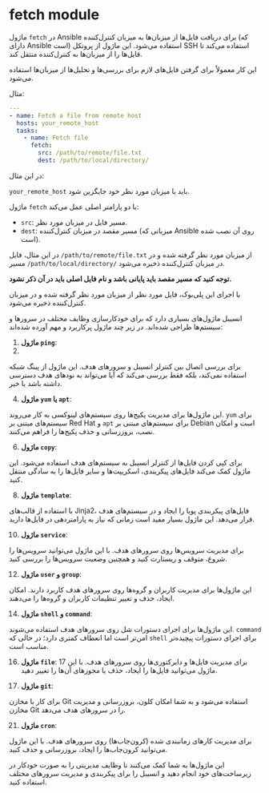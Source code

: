 # fetch module

ماژول `fetch` در Ansible برای دریافت فایل‌ها از میزبان‌ها به میزبان کنترل‌کننده (که دارای Ansible است) استفاده می‌شود. این ماژول از پروتکل SSH استفاده می‌کند تا فایل‌ها را از میزبان‌ها به کنترل‌کننده منتقل کند.

این کار معمولاً برای گرفتن فایل‌های لازم برای بررسی‌ها و تحلیل‌ها از میزبان‌ها استفاده می‌شود.

مثال:

```yaml
---
- name: Fetch a file from remote host
  hosts: your_remote_host
  tasks:
    - name: Fetch file
      fetch:
        src: /path/to/remote/file.txt
        dest: /path/to/local/directory/
```

در این مثال:

`your_remote_host` باید با میزبان مورد نظر خود جایگزین شود.

ماژول `fetch` با دو پارامتر اصلی عمل می‌کند:

   - `src`: مسیر فایل در میزبان مورد نظر.
   - `dest`: مسیر مقصد در میزبان کنترل‌کننده (میزبانی که Ansible روی آن نصب شده است).

   در این مثال، فایل `/path/to/remote/file.txt` از میزبان مورد نظر گرفته شده و در مسیر `/path/to/local/directory/` در میزبان کنترل‌کننده ذخیره می‌شود.

   **توجه کنید که مسیر مقصد باید پایانی باشد و نام فایل اصلی باید در آن ذکر نشود.**

با اجرای این پلی‌بوک، فایل مورد نظر از میزبان مورد نظر گرفته شده و در میزبان کنترل‌کننده ذخیره می‌شود.




انسیبل ماژول‌های بسیاری دارد که برای خودکارسازی وظایف مختلف در سرورها و سیستم‌ها طراحی شده‌اند. در زیر چند ماژول پرکاربرد و مهم آورده شده‌اند:

1. **ماژول `ping`**:
2. 
 برای بررسی اتصال بین کنترلر انسیبل و سرورهای هدف. این ماژول از پینگ شبکه استفاده نمی‌کند، بلکه فقط بررسی می‌کند که آیا می‌تواند به نودهای هدف دسترسی داشته باشد یا خیر.

4. **ماژول `yum` یا `apt`**:

این ماژول‌ها برای مدیریت پکیج‌ها روی سیستم‌های لینوکسی به کار می‌روند. `yum` برای سیستم‌های مبتنی بر Red Hat و `apt` برای سیستم‌های مبتنی بر Debian است و امکان نصب، بروزرسانی و حذف پکیج‌ها را فراهم می‌کنند.

6. **ماژول `copy`**:

برای کپی کردن فایل‌ها از کنترلر انسیبل به سیستم‌های هدف استفاده می‌شود. این ماژول کمک می‌کند فایل‌های پیکربندی، اسکریپت‌ها و سایر فایل‌ها را به سادگی منتقل کنید.

8. **ماژول `template`**:

 با استفاده از قالب‌های Jinja2، فایل‌های پیکربندی پویا را ایجاد و در سیستم‌های هدف قرار می‌دهد. این ماژول بسیار مفید است زمانی که نیاز به پارامتردهی در فایل‌ها دارید.

10. **ماژول `service`**:

برای مدیریت سرویس‌ها روی سرورهای هدف. با این ماژول می‌توانید سرویس‌ها را شروع، متوقف و ریستارت کنید و همچنین وضعیت سرویس‌ها را بررسی کنید.

12. **ماژول `user` و `group`**:

این ماژول‌ها برای مدیریت کاربران و گروه‌ها روی سرورهای هدف کاربرد دارند. امکان ایجاد، حذف و تغییر تنظیمات کاربران و گروه‌ها را می‌دهند.

14. **ماژول `shell` و `command`**:

 این ماژول‌ها برای اجرای دستورات شل روی سرورهای هدف استفاده می‌شوند. `command` امن‌تر است اما انعطاف کمتری دارد؛ در حالی که `shell` برای اجرای دستورات پیچیده‌تر مناسب است.

16. **ماژول `file`**:
17
برای مدیریت فایل‌ها و دایرکتوری‌ها روی سرورهای هدف. با این ماژول می‌توانید فایل‌ها را ایجاد، حذف یا مجوزهای آن‌ها را تغییر دهید.

19. **ماژول `git`**:

 برای کار با مخازن Git استفاده می‌شود و به شما امکان کلون، بروزرسانی و مدیریت مخازن Git را در سرورهای هدف می‌دهد.

21. **ماژول `cron`**:

 برای مدیریت کارهای زمانبندی شده (کرون‌جاب‌ها) روی سرورهای هدف. با این ماژول می‌توانید کرون‌جاب‌ها را ایجاد، بروزرسانی و حذف کنید.

این ماژول‌ها به شما کمک می‌کنند تا وظایف مدیریتی را به صورت خودکار در زیرساخت‌های خود انجام دهید و انسیبل را برای پیکربندی و مدیریت سرورهای مختلف استفاده کنید.

